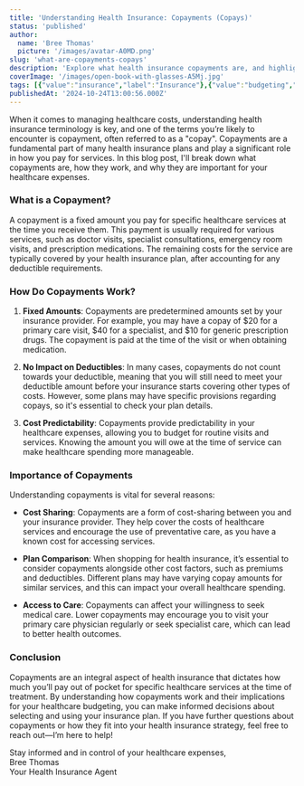 ```yaml
---
title: 'Understanding Health Insurance: Copayments (Copays)'
status: 'published'
author:
  name: 'Bree Thomas'
  picture: '/images/avatar-A0MD.png'
slug: 'what-are-copayments-copays'
description: 'Explore what health insurance copayments are, and highlighting their role in cost-sharing, budgeting and encouraging access to medical care.'
coverImage: '/images/open-book-with-glasses-A5Mj.jpg'
tags: [{"value":"insurance","label":"Insurance"},{"value":"budgeting","label":"Budgeting"},{"value":"definitions","label":"Definitions"},{"value":"terminology","label":"Terminology"}]
publishedAt: '2024-10-24T13:00:56.000Z'
---
```


When it comes to managing healthcare costs, understanding health insurance terminology is key, and one of the terms you’re likely to encounter is copayment, often referred to as a "copay". Copayments are a fundamental part of many health insurance plans and play a significant role in how you pay for services. In this blog post, I'll break down what copayments are, how they work, and why they are important for your healthcare expenses.

### What is a Copayment?

A copayment is a fixed amount you pay for specific healthcare services at the time you receive them. This payment is usually required for various services, such as doctor visits, specialist consultations, emergency room visits, and prescription medications. The remaining costs for the service are typically covered by your health insurance plan, after accounting for any deductible requirements.

### How Do Copayments Work?

1. **Fixed Amounts**: Copayments are predetermined amounts set by your insurance provider. For example, you may have a copay of $20 for a primary care visit, $40 for a specialist, and $10 for generic prescription drugs. The copayment is paid at the time of the visit or when obtaining medication.

2. **No Impact on Deductibles**: In many cases, copayments do not count towards your deductible, meaning that you will still need to meet your deductible amount before your insurance starts covering other types of costs. However, some plans may have specific provisions regarding copays, so it's essential to check your plan details.

3. **Cost Predictability**: Copayments provide predictability in your healthcare expenses, allowing you to budget for routine visits and services. Knowing the amount you will owe at the time of service can make healthcare spending more manageable.

### Importance of Copayments

Understanding copayments is vital for several reasons:

- **Cost Sharing**: Copayments are a form of cost-sharing between you and your insurance provider. They help cover the costs of healthcare services and encourage the use of preventative care, as you have a known cost for accessing services.

- **Plan Comparison**: When shopping for health insurance, it’s essential to consider copayments alongside other cost factors, such as premiums and deductibles. Different plans may have varying copay amounts for similar services, and this can impact your overall healthcare spending.

- **Access to Care**: Copayments can affect your willingness to seek medical care. Lower copayments may encourage you to visit your primary care physician regularly or seek specialist care, which can lead to better health outcomes.

### Conclusion

Copayments are an integral aspect of health insurance that dictates how much you’ll pay out of pocket for specific healthcare services at the time of treatment. By understanding how copayments work and their implications for your healthcare budgeting, you can make informed decisions about selecting and using your insurance plan. If you have further questions about copayments or how they fit into your health insurance strategy, feel free to reach out—I’m here to help!

Stay informed and in control of your healthcare expenses,\
Bree Thomas\
Your Health Insurance Agent